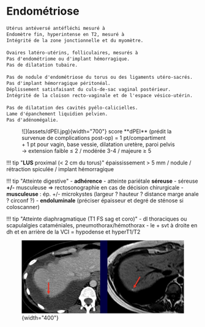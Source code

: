 # Endométriose  

```
Utérus antéversé antéfléchi mesuré à 
Endomètre fin, hyperintense en T2, mesuré à
Intégrité de la zone jonctionnelle et du myomètre.

Ovaires latéro-utérins, folliculaires, mesurés à
Pas d'endométriome ou d'implant hémorragique.
Pas de dilatation tubaire.

Pas de nodule d'endométriose du torus ou des ligaments utéro-sacrés.
Pas d'implant hémorragique péritonéal.
Déplissement satisfaisant du culs-de-sac vaginal postérieur.
Intégrité de la cloison recto-vaginale et de l'espace vésico-utérin.

Pas de dilatation des cavités pyélo-calicielles.
Lame d'épanchement liquidien pelvien.
Pas d'adénomégalie.
```

<figure markdown="span">
    ![](assets/dPEI.jpg){width="700"}
    score **dPEI** (prédit la survenue de complications post-op) = 1 pt/compartiment 
    </br>+ 1 pt pour vagin, base vessie, dilatation uretère, paroi pelvis
    </br>→ extension faible ≤ 2 / modérée 3-4 / majeure ≥ 5
</figure>

!!! tip "**LUS** proximal (< 2 cm du torus)"
    épaississement > 5 mm / nodule / rétraction spiculée / implant hémorragique

!!! tip "Atteinte digestive"
    - **adhérence**
    - atteinte pariétale **séreuse**
    - séreuse **+/-** musculeuse => rectosonographie en cas de décision chirurgicale
    - **musculeuse** : ép. +/- microkystes (largeur ? hauteur ? distance marge anale ? circonf ?)
    - **endoluminale** (préciser épaisseur et degré de sténose si coloscanner)

!!! tip "Atteinte diaphragmatique (T1 FS sag et coro)"
    - dl thoraciques ou scapulalgies cataméniales, pneumothorax/hémothorax
    - le + svt à droite en dh et en arrière de la VCI = hypodense et hyperT1/T2
    <figure markdown="span">
        ![](assets/diaphEPP.jpg){width="400"}
    </figure>
